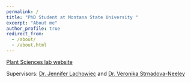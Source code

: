 ```yaml
---
permalink: /
title: "PhD Student at Montana State University "
excerpt: "About me"
author_profile: true
redirect_from: 
  - /about/
  - /about.html
---
```


[Plant Sciences lab website](https://www.montana.edu/lachowieclab)

Supervisors: [Dr. Jennifer Lachowiec](https://plantsciences.montana.edu/directory/faculty/2030327/jennifer-lachowiec) and [Dr. Veronika Strnadova-Neeley](https://www.cs.montana.edu/directory/2107474/veronika-strnadova-neeley)


